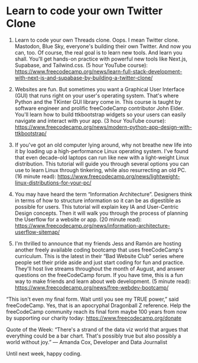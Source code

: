 # Learn to code your own Twitter Clone

1. Learn to code your own Threads clone. Oops. I mean Twitter clone. Mastodon, Blue Sky, everyone's building their own Twitter. And now you can, too. Of course, the real goal is to learn new tools. And learn you shall. You'll get hands-on practice with powerful new tools like Next.js, Supabase, and Tailwind.css. (5 hour YouTube course): https://www.freecodecamp.org/news/learn-full-stack-development-with-next-js-and-supabase-by-building-a-twitter-clone/

2. Websites are fun. But sometimes you want a Graphical User Interface (GUI) that runs right on your user's operating system. That's where Python and the TKinter GUI library come in. This course is taught by software engineer and prolific freeCodeCamp contributor John Elder. You'll learn how to build ttkbootstrap widgets so your users can easily navigate and interact with your app. (3 hour YouTube course): https://www.freecodecamp.org/news/modern-python-app-design-with-ttkbootstrap/

3. If you've got an old computer lying around, why not breathe new life into it by loading up a high-performance Linux operating system. I've found that even decade-old laptops can run like new with a light-weight Linux distribution. This tutorial will guide you through several options you can use to learn Linux through tinkering, while also resurrecting an old PC. (16 minute read): https://www.freecodecamp.org/news/lightweight-linux-distributions-for-your-pc/

4. You may have heard the term “Information Architecture”. Designers think in terms of how to structure information so it can be as digestible as possible for users. This tutorial will explain key IA and User-Centric Design concepts. Then it will walk you through the process of planning the Userflow for a website or app. (20 minute read): https://www.freecodecamp.org/news/information-architecture-userflow-sitemap/

5. I'm thrilled to announce that my friends Jess and Ramón are hosting another freely available coding bootcamp that uses freeCodeCamp's curriculum. This is the latest in their “Bad Website Club” series where people set their pride aside and just start coding for fun and practice. They'll host live streams throughout the month of August, and answer questions on the freeCodeCamp forum. If you have time, this is a fun way to make friends and learn about web development. (5 minute read): https://www.freecodecamp.org/news/free-webdev-bootcamp/

“This isn't even my final form. Wait until you see my TRUE power,” said freeCodeCamp. Yes, that is an apocryphal Dragonball Z reference. Help the freeCodeCamp community reach its final form maybe 100 years from now by supporting our charity today: https://www.freecodecamp.org/donate

Quote of the Week: “There's a strand of the data viz world that argues that everything could be a bar chart. That's possibly true but also possibly a world without joy.” — Amanda Cox, Developer and Data Journalist

Until next week, happy coding.
